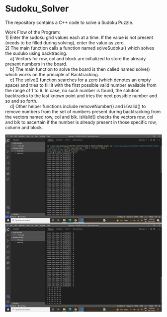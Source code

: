 # Sudoku_Solver
The repository contains a C++ code to solve a Sudoku Puzzle.

Work Flow of the Program:  
1] Enter the sudoku grid values each at a time. If the value is not present (needs to be filled during solving), enter the value as zero.  
2] The main function calls a function named solveSudoku() which solves the suduko using backtracing.  
&nbsp; &nbsp; a] Vectors for row, col and block are initialized to store the already present numbers in the board.  
&nbsp; &nbsp; b] The main function to solve the board is then called named solve() which works on the principle of Backtracking.  
&nbsp; &nbsp; c] The solve() function searches for a zero (which denotes an empty space) and tries to fill it with the first possible valid number available from the range of 1 to 9. In case, no such number is found, the solution backtracks to the last known point and tries the next possible number and so and so forth.  
&nbsp; &nbsp; d] Other helper functions include removeNumber() and isValid() to remove numbers from the set of numbers present during backtracking from the vectors named row, col and blk. isValid() checks the vectors row, col and blk to ascertain if the number is already present in those specific row, column and block.

![Alt text](Screenshots/Input.png?raw=true "Input")  
![Alt text](Screenshots/Output.png?raw=true "Output")
